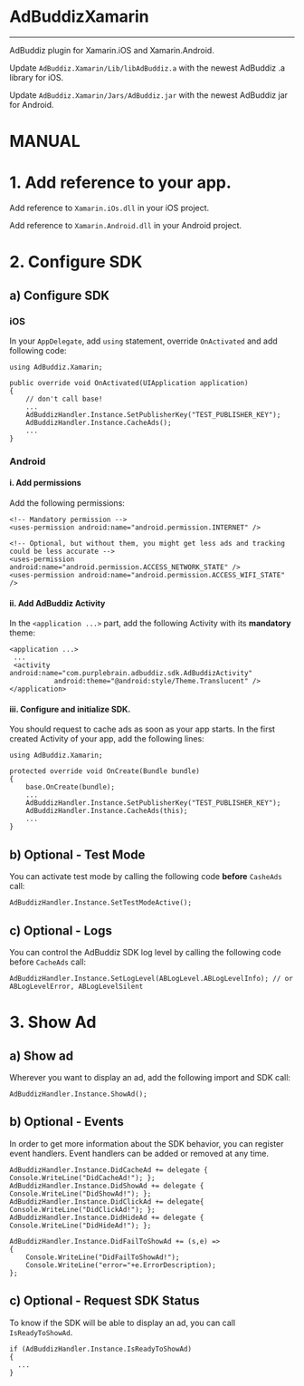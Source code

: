# AdBuddizXamarin
---
AdBuddiz plugin for Xamarin.iOS and Xamarin.Android.

Update `AdBuddiz.Xamarin/Lib/libAdBuddiz.a` with the newest AdBuddiz .a library for iOS.

Update `AdBuddiz.Xamarin/Jars/AdBuddiz.jar` with the newest AdBuddiz jar for Android.


# MANUAL


# 1. Add reference to your app.

Add reference to `Xamarin.iOs.dll` in your iOS project.

Add reference to `Xamarin.Android.dll` in your Android project.

# 2. Configure SDK

## a) Configure SDK

### iOS

In your `AppDelegate`, add `using` statement, override `OnActivated` and add following code:

	using AdBuddiz.Xamarin;

	public override void OnActivated(UIApplication application) 
	{
		// don't call base!
		...
		AdBuddizHandler.Instance.SetPublisherKey("TEST_PUBLISHER_KEY");
 		AdBuddizHandler.Instance.CacheAds();
		...
	}

### Android

#### i. Add permissions
Add the following permissions:

	<!-- Mandatory permission -->
   	<uses-permission android:name="android.permission.INTERNET" />

	<!-- Optional, but without them, you might get less ads and tracking could be less accurate -->
   	<uses-permission android:name="android.permission.ACCESS_NETWORK_STATE" />
   	<uses-permission android:name="android.permission.ACCESS_WIFI_STATE" />

#### ii. Add AdBuddiz Activity
In the `<application ...>` part, add the following Activity with its **mandatory** theme:

	<application ...>
     ...
     <activity android:name="com.purplebrain.adbuddiz.sdk.AdBuddizActivity" 
               android:theme="@android:style/Theme.Translucent" />
   	</application>

#### iii. Configure and initialize SDK.
You should request to cache ads as soon as your app starts. In the first created Activity of your app, add the following lines:

	using AdBuddiz.Xamarin;

	protected override void OnCreate(Bundle bundle) 
	{
		base.OnCreate(bundle);
		...
		AdBuddizHandler.Instance.SetPublisherKey("TEST_PUBLISHER_KEY");
		AdBuddizHandler.Instance.CacheAds(this);
		...		
	}

## b) Optional - Test Mode
You can activate test mode by calling the following code **before** `CasheAds` call:
	
	AdBuddizHandler.Instance.SetTestModeActive();

## c) Optional - Logs
You can control the AdBuddiz SDK log level by calling the following code before `CacheAds` call:

	AdBuddizHandler.Instance.SetLogLevel(ABLogLevel.ABLogLevelInfo); // or ABLogLevelError, ABLogLevelSilent

# 3. Show Ad

## a) Show ad

Wherever you want to display an ad, add the following import and SDK call:
	
	AdBuddizHandler.Instance.ShowAd();

## b) Optional - Events
In order to get more information about the SDK behavior, you can register event handlers. Event handlers can be added or removed at any time.
	
	AdBuddizHandler.Instance.DidCacheAd += delegate { Console.WriteLine("DidCacheAd!"); };
 	AdBuddizHandler.Instance.DidShowAd += delegate { Console.WriteLine("DidShowAd!"); };
 	AdBuddizHandler.Instance.DidClickAd += delegate{ Console.WriteLine("DidClickAd!"); };
 	AdBuddizHandler.Instance.DidHideAd += delegate { Console.WriteLine("DidHideAd!"); };

 	AdBuddizHandler.Instance.DidFailToShowAd += (s,e) => 
	{ 
    	Console.WriteLine("DidFailToShowAd!");
    	Console.WriteLine("error="+e.ErrorDescription);
 	};

## c) Optional - Request SDK Status

To know if the SDK will be able to display an ad, you can call `IsReadyToShowAd`.

	if (AdBuddizHandler.Instance.IsReadyToShowAd) 
	{
      ...
   	}
